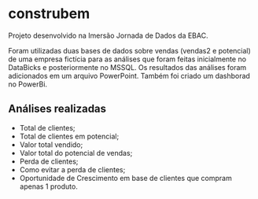 # construbem
Projeto desenvolvido na Imersão Jornada de Dados da EBAC. 

Foram utilizadas duas bases de dados sobre vendas (vendas2 e potencial) de uma empresa fictícia para as análises que foram feitas inicialmente no DataBicks e posteriormente no MSSQL. Os resultados das análises
foram adicionados em um arquivo PowerPoint. Também foi criado um dashborad no PowerBi.

## Análises realizadas
- Total de clientes;
- Total de clientes em potencial;
- Valor total vendido;
- Valor total do potencial de vendas;
- Perda de clientes;
- Como evitar a perda de clientes;
- Oportunidade de Crescimento em base de clientes que compram apenas 1 produto.
